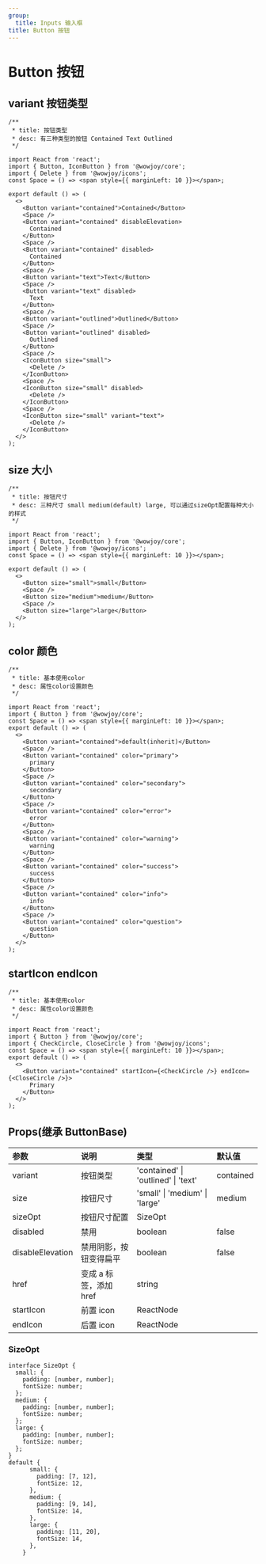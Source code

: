 ```yaml
---
group:
  title: Inputs 输入框
title: Button 按钮
---
```


# Button 按钮

## variant 按钮类型

```tsx
/**
 * title: 按钮类型
 * desc: 有三种类型的按钮 Contained Text Outlined
 */

import React from 'react';
import { Button, IconButton } from '@wowjoy/core';
import { Delete } from '@wowjoy/icons';
const Space = () => <span style={{ marginLeft: 10 }}></span>;

export default () => (
  <>
    <Button variant="contained">Contained</Button>
    <Space />
    <Button variant="contained" disableElevation>
      Contained
    </Button>
    <Space />
    <Button variant="contained" disabled>
      Contained
    </Button>
    <Space />
    <Button variant="text">Text</Button>
    <Space />
    <Button variant="text" disabled>
      Text
    </Button>
    <Space />
    <Button variant="outlined">Outlined</Button>
    <Space />
    <Button variant="outlined" disabled>
      Outlined
    </Button>
    <Space />
    <IconButton size="small">
      <Delete />
    </IconButton>
    <Space />
    <IconButton size="small" disabled>
      <Delete />
    </IconButton>
    <Space />
    <IconButton size="small" variant="text">
      <Delete />
    </IconButton>
  </>
);
```

## size 大小

```tsx
/**
 * title: 按钮尺寸
 * desc: 三种尺寸 small medium(default) large, 可以通过sizeOpt配置每种大小的样式
 */

import React from 'react';
import { Button, IconButton } from '@wowjoy/core';
import { Delete } from '@wowjoy/icons';
const Space = () => <span style={{ marginLeft: 10 }}></span>;

export default () => (
  <>
    <Button size="small">small</Button>
    <Space />
    <Button size="medium">medium</Button>
    <Space />
    <Button size="large">large</Button>
  </>
);
```

## color 颜色

```tsx
/**
 * title: 基本使用color
 * desc: 属性color设置颜色
 */

import React from 'react';
import { Button } from '@wowjoy/core';
const Space = () => <span style={{ marginLeft: 10 }}></span>;
export default () => (
  <>
    <Button variant="contained">default(inherit)</Button>
    <Space />
    <Button variant="contained" color="primary">
      primary
    </Button>
    <Space />
    <Button variant="contained" color="secondary">
      secondary
    </Button>
    <Space />
    <Button variant="contained" color="error">
      error
    </Button>
    <Space />
    <Button variant="contained" color="warning">
      warning
    </Button>
    <Space />
    <Button variant="contained" color="success">
      success
    </Button>
    <Space />
    <Button variant="contained" color="info">
      info
    </Button>
    <Space />
    <Button variant="contained" color="question">
      question
    </Button>
  </>
);
```

## startIcon endIcon

```tsx
/**
 * title: 基本使用color
 * desc: 属性color设置颜色
 */

import React from 'react';
import { Button } from '@wowjoy/core';
import { CheckCircle, CloseCircle } from '@wowjoy/icons';
const Space = () => <span style={{ marginLeft: 10 }}></span>;
export default () => (
  <>
    <Button variant="contained" startIcon={<CheckCircle />} endIcon={<CloseCircle />}>
      Primary
    </Button>
  </>
);
```

## Props(继承 ButtonBase)

| 参数             | 说明                   | 类型                                | 默认值    |
| :--------------- | :--------------------- | :---------------------------------- | :-------- |
| variant          | 按钮类型               | 'contained' \| 'outlined' \| 'text' | contained |
| size             | 按钮尺寸               | 'small' \| 'medium' \| 'large'      | medium    |
| sizeOpt          | 按钮尺寸配置           | SizeOpt                             |
| disabled         | 禁用                   | boolean                             | false     |
| disableElevation | 禁用阴影，按钮变得扁平 | boolean                             | false     |
| href             | 变成 a 标签，添加 href | string                              |           |
| startIcon        | 前置 icon              | ReactNode                           |           |
| endIcon          | 后置 icon              | ReactNode                           |           |

### SizeOpt

```
interface SizeOpt {
  small: {
    padding: [number, number];
    fontSize: number;
  };
  medium: {
    padding: [number, number];
    fontSize: number;
  };
  large: {
    padding: [number, number];
    fontSize: number;
  };
}
default {
      small: {
        padding: [7, 12],
        fontSize: 12,
      },
      medium: {
        padding: [9, 14],
        fontSize: 14,
      },
      large: {
        padding: [11, 20],
        fontSize: 14,
      },
    }
```
